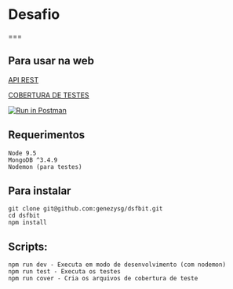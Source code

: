 # Desafio

===

## Para usar na web

[API REST](http://fidbek.me/planets)

[COBERTURA DE TESTES](https://genezysg.github.io/dsfbit/index.html)

[![Run in Postman](https://run.pstmn.io/button.svg)](https://app.getpostman.com/run-collection/de7bb924bdd114522d79)






## Requerimentos

    Node 9.5
    MongoDB ^3.4.9
    Nodemon (para testes)


## Para instalar

    git clone git@github.com:genezysg/dsfbit.git
    cd dsfbit
    npm install

## Scripts:

    npm run dev - Executa em modo de desenvolvimento (com nodemon)
    npm run test - Executa os testes
    npm run cover - Cria os arquivos de cobertura de teste
